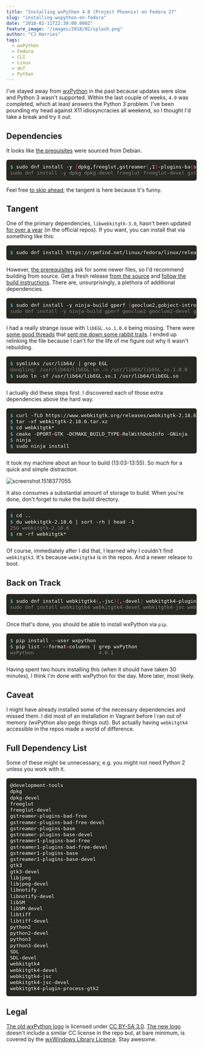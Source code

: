 ```yaml
---
title: "Installing wxPython 4.0 (Project Phoenix) on Fedora 27"
slug: "installing-wxpython-on-fedora"
date: "2018-02-11T22:30:00.000Z"
feature_image: "/images/2018/02/splash.png"
author: "CJ Harries"
tags:
  - wxPython
  - Fedora
  - CLI
  - Linux
  - dnf
  - Python
---
```


I've stayed away from [wxPython](https://wxpython.org/) in the past because updates were slow and Python 3 wasn't supported. Within the last couple of weeks, `4.0` was completed, which at least answers the Python 3 problem. I've been pounding my head against X11 idiosyncracies all weekend, so I thought I'd take a break and try it out.

## Dependencies

It looks like [the prequisites](https://github.com/wxWidgets/Phoenix/#prerequisites) were sourced from Debian.

<table class="highlighttable" style='border-radius:5px; display:block; font-family:Consolas, "Courier New", monospace; min-width:300px; overflow:auto; width:100%; background:#272822; color:#f8f8f2' width="100%"><tr><td class="code" style="border:none; background-image:none; background-position:center; background-repeat:no-repeat; padding:10px 0">
<div class="highlight" style='border-radius:5px; display:block; font-family:Consolas, "Courier New", monospace; min-width:300px; overflow:auto; width:100%; background:#272822; color:#f8f8f2' width="100%"><pre style="background:#272822; color:#f8f8f2; border:none; font-size:1em; line-height:125%; padding:10px; margin-bottom:0; margin-top:0; padding-bottom:0; padding-top:0"><span></span><span class="gp" style="color:#66d9ef">$</span> sudo dnf install -y <span class="o" style="color:#f92672">{</span>dpkg,freeglut,gstreamer<span class="o" style="color:#f92672">{</span>,1<span class="o" style="color:#f92672">}</span>-plugins-ba<span class="o" style="color:#f92672">{</span>se,d-free<span class="o" style="color:#f92672">}</span>,gtk3,lib<span class="o" style="color:#f92672">{</span>jpeg,notify,SM,tiff<span class="o" style="color:#f92672">}</span>,python<span class="o" style="color:#f92672">{</span><span class="m" style="color:#ae81ff">2</span>,3<span class="o" style="color:#f92672">}</span>,SDL<span class="o" style="color:#f92672">}{</span>,-devel<span class="o" style="color:#f92672">}</span> @development-tools<br><span class="go" style="color:#888">sudo dnf install -y dpkg dpkg-devel freeglut freeglut-devel gstreamer-plugins-base gstreamer-plugins-base-devel gstreamer-plugins-bad-free gstreamer-plugins-bad-free-devel gstreamer1-plugins-base gstreamer1-plugins-base-devel gstreamer1-plugins-bad-free gstreamer1-plugins-bad-free-devel gtk3 gtk3-devel libjpeg libjpeg-devel libnotify libnotify-devel libSM libSM-devel libtiff libtiff-devel python2 python2-devel python3 python3-devel SDL SDL-devel @development-tools</span><br></pre></div>
</td></tr></table>

Feel free [to skip ahead](#back-on-track); the tangent is here because it's funny.

## Tangent

One of the primary dependencies, `libwebkitgtk-3.0`, hasn't been updated [for over a year](https://rpmfind.net/linux/rpm2html/search.php?query=libwebkitgtk-3.0.so.0%28%29%2864bit%29) (in the official repos). If you want, you can install that via something like this:

<table class="highlighttable" style='border-radius:5px; display:block; font-family:Consolas, "Courier New", monospace; min-width:300px; overflow:auto; width:100%; background:#272822; color:#f8f8f2' width="100%"><tr><td class="code" style="border:none; background-image:none; background-position:center; background-repeat:no-repeat; padding:10px 0">
<div class="highlight" style='border-radius:5px; display:block; font-family:Consolas, "Courier New", monospace; min-width:300px; overflow:auto; width:100%; background:#272822; color:#f8f8f2' width="100%"><pre style="background:#272822; color:#f8f8f2; border:none; font-size:1em; line-height:125%; padding:10px; margin-bottom:0; margin-top:0; padding-bottom:0; padding-top:0"><span></span><span class="gp" style="color:#66d9ef">$</span> sudo dnf install https://rpmfind.net/linux/fedora/linux/releases/26/Everything/x86_64/os/Packages/w/webkitgtk3-2.4.11-5.fc26.x86_64.rpm<br></pre></div>
</td></tr></table>

However, [the prerequisites](https://github.com/wxWidgets/Phoenix/#prerequisites) ask for some newer files, so I'd recommend building from source. Get a fresh release [from the source](https://www.webkitgtk.org/) and [follow the build instructions](https://trac.webkit.org/wiki/BuildingGtk). There are, unsurprisingly, a plethora of additional dependencies.

<table class="highlighttable" style='border-radius:5px; display:block; font-family:Consolas, "Courier New", monospace; min-width:300px; overflow:auto; width:100%; background:#272822; color:#f8f8f2' width="100%"><tr><td class="code" style="border:none; background-image:none; background-position:center; background-repeat:no-repeat; padding:10px 0">
<div class="highlight" style='border-radius:5px; display:block; font-family:Consolas, "Courier New", monospace; min-width:300px; overflow:auto; width:100%; background:#272822; color:#f8f8f2' width="100%"><pre style="background:#272822; color:#f8f8f2; border:none; font-size:1em; line-height:125%; padding:10px; margin-bottom:0; margin-top:0; padding-bottom:0; padding-top:0"><span></span><span class="gp" style="color:#66d9ef">$</span> sudo dnf install -y ninja-build gperf <span class="o" style="color:#f92672">{</span>geoclue2,gobject-introspection,gtk2,hyphen,lib<span class="o" style="color:#f92672">{</span>secret,soup,tasn1,webp,xslt<span class="o" style="color:#f92672">}</span>,sqlite<span class="o" style="color:#f92672">}{</span>,-devel<span class="o" style="color:#f92672">}</span><br><span class="go" style="color:#888">sudo dnf install -y ninja-build gperf geoclue2 geoclue2-devel gobject-introspection gobject-introspection-devel gtk2 gtk2-devel hyphen hyphen-devel libsecret libsecret-devel libsoup libsoup-devel libtasn1 libtasn1-devel libwebp libwebp-devel libxslt libxslt-devel sqlite sqlite-devel</span><br></pre></div>
</td></tr></table>

I had a really strange issue with `libEGL.so.1.0.0` being missing. There were [some good threads](https://ask.fedoraproject.org/en/question/100988/broken-dependecies/?answer=100999#post-id-100999) that [sent me down some rabbit trails](https://forums.opensuse.org/showthread.php/518010-how-can-I-install-usr-lib64-libEGL-so). I ended up relinking the file because I can't for the life of me figure out why it wasn't rebuilding.

<table class="highlighttable" style='border-radius:5px; display:block; font-family:Consolas, "Courier New", monospace; min-width:300px; overflow:auto; width:100%; background:#272822; color:#f8f8f2' width="100%"><tr><td class="code" style="border:none; background-image:none; background-position:center; background-repeat:no-repeat; padding:10px 0">
<div class="highlight" style='border-radius:5px; display:block; font-family:Consolas, "Courier New", monospace; min-width:300px; overflow:auto; width:100%; background:#272822; color:#f8f8f2' width="100%"><pre style="background:#272822; color:#f8f8f2; border:none; font-size:1em; line-height:125%; padding:10px; margin-bottom:0; margin-top:0; padding-bottom:0; padding-top:0"><span></span><span class="gp" style="color:#66d9ef">$</span> symlinks /usr/lib64/ <span class="p">|</span> grep EGL<br><span class="go" style="color:#888">dangling: /usr/lib64/libEGL.so -&gt; /usr/lib64/libEGL.so.1.0.0</span><br><span class="gp" style="color:#66d9ef">$</span> sudo ln -sf /usr/lib64/libEGL.so.1 /usr/lib64/libEGL.so<br></pre></div>
</td></tr></table>

I actually did these steps first. I discovered each of those extra dependencies above the hard way.

<table class="highlighttable" style='border-radius:5px; display:block; font-family:Consolas, "Courier New", monospace; min-width:300px; overflow:auto; width:100%; background:#272822; color:#f8f8f2' width="100%"><tr><td class="code" style="border:none; background-image:none; background-position:center; background-repeat:no-repeat; padding:10px 0">
<div class="highlight" style='border-radius:5px; display:block; font-family:Consolas, "Courier New", monospace; min-width:300px; overflow:auto; width:100%; background:#272822; color:#f8f8f2' width="100%"><pre style="background:#272822; color:#f8f8f2; border:none; font-size:1em; line-height:125%; padding:10px; margin-bottom:0; margin-top:0; padding-bottom:0; padding-top:0"><span></span><span class="gp" style="color:#66d9ef">$</span> curl -fLO https://www.webkitgtk.org/releases/webkitgtk-2.18.6.tar.xz<br><span class="gp" style="color:#66d9ef">$</span> tar -xf webkitgtk-2.18.6.tar.xz<br><span class="gp" style="color:#66d9ef">$</span> <span class="nb" style="color:#f8f8f2">cd</span> webkitgtk*<br><span class="gp" style="color:#66d9ef">$</span> cmake -DPORT<span class="o" style="color:#f92672">=</span>GTK -DCMAKE_BUILD_TYPE<span class="o" style="color:#f92672">=</span>RelWithDebInfo -GNinja<br><span class="gp" style="color:#66d9ef">$</span> ninja<br><span class="gp" style="color:#66d9ef">$</span> sudo ninja install<br></pre></div>
</td></tr></table>

It took my machine about an hour to build (13:03-13:55). So much for a quick and simple distraction.

![screenshot.1518377055](/images/2018/02/screenshot.1518377055.png)

It also consumes a substantial amount of storage to build. When you're done, don't forget to nuke the build directory.

<table class="highlighttable" style='border-radius:5px; display:block; font-family:Consolas, "Courier New", monospace; min-width:300px; overflow:auto; width:100%; background:#272822; color:#f8f8f2' width="100%"><tr><td class="code" style="border:none; background-image:none; background-position:center; background-repeat:no-repeat; padding:10px 0">
<div class="highlight" style='border-radius:5px; display:block; font-family:Consolas, "Courier New", monospace; min-width:300px; overflow:auto; width:100%; background:#272822; color:#f8f8f2' width="100%"><pre style="background:#272822; color:#f8f8f2; border:none; font-size:1em; line-height:125%; padding:10px; margin-bottom:0; margin-top:0; padding-bottom:0; padding-top:0"><span></span><span class="gp" style="color:#66d9ef">$</span> <span class="nb" style="color:#f8f8f2">cd</span> ..<br><span class="gp" style="color:#66d9ef">$</span> du webkitgtk-2.18.6 <span class="p">|</span> sort -rh <span class="p">|</span> head -1<br><span class="go" style="color:#888">25G webkitgtk-2.18.6</span><br><span class="gp" style="color:#66d9ef">$</span> rm -rf webkitgtk*<br></pre></div>
</td></tr></table>

Of course, immediately after I did that, I learned why I couldn't find `webkitgtk3`. It's because `webkitgtk4` is in the repos. And a newer release to boot.

## Back on Track

<table class="highlighttable" style='border-radius:5px; display:block; font-family:Consolas, "Courier New", monospace; min-width:300px; overflow:auto; width:100%; background:#272822; color:#f8f8f2' width="100%"><tr><td class="code" style="border:none; background-image:none; background-position:center; background-repeat:no-repeat; padding:10px 0">
<div class="highlight" style='border-radius:5px; display:block; font-family:Consolas, "Courier New", monospace; min-width:300px; overflow:auto; width:100%; background:#272822; color:#f8f8f2' width="100%"><pre style="background:#272822; color:#f8f8f2; border:none; font-size:1em; line-height:125%; padding:10px; margin-bottom:0; margin-top:0; padding-bottom:0; padding-top:0"><span></span><span class="gp" style="color:#66d9ef">$</span> sudo dnf install webkitgtk4<span class="o" style="color:#f92672">{</span>,-jsc<span class="o" style="color:#f92672">}{</span>,-devel<span class="o" style="color:#f92672">}</span> webkitgtk4-plugin-process-gtk2<br><span class="go" style="color:#888">sudo dnf install webkitgtk4 webkitgtk4-devel webkitgtk4-jsc webkitgtk4-jsc-devel webkitgtk4-plugin-process-gtk2</span><br></pre></div>
</td></tr></table>

Once that's done, you should be able to install wxPython via `pip`.

<table class="highlighttable" style='border-radius:5px; display:block; font-family:Consolas, "Courier New", monospace; min-width:300px; overflow:auto; width:100%; background:#272822; color:#f8f8f2' width="100%"><tr><td class="code" style="border:none; background-image:none; background-position:center; background-repeat:no-repeat; padding:10px 0">
<div class="highlight" style='border-radius:5px; display:block; font-family:Consolas, "Courier New", monospace; min-width:300px; overflow:auto; width:100%; background:#272822; color:#f8f8f2' width="100%"><pre style="background:#272822; color:#f8f8f2; border:none; font-size:1em; line-height:125%; padding:10px; margin-bottom:0; margin-top:0; padding-bottom:0; padding-top:0"><span></span><span class="gp" style="color:#66d9ef">$</span> pip install --user wxpython<br><span class="gp" style="color:#66d9ef">$</span> pip list --format<span class="o" style="color:#f92672">=</span>columns <span class="p">|</span> grep wxPython<br><span class="go" style="color:#888">wxPython                      4.0.1</span><br></pre></div>
</td></tr></table>

Having spent two hours installing this (when it should have taken 30 minutes), I think I'm done with wxPython for the day. More later, most likely.

## Caveat

I might have already installed some of the necessary dependencies and missed them. I did most of an installation in Vagrant before I ran out of memory (wxPython also pegs things out). But actually having `webkitgtk4` accessible in the repos made a world of difference.

## Full Dependency List

Some of these might be unnecessary, e.g. you might not need Python 2 unless you work with it.

<table class="highlighttable" style='border-radius:5px; display:block; font-family:Consolas, "Courier New", monospace; min-width:300px; overflow:auto; width:100%; background:#272822; color:#f8f8f2' width="100%"><tr><td class="code" style="border:none; background-image:none; background-position:center; background-repeat:no-repeat; padding:10px 0">
<div class="highlight" style='border-radius:5px; display:block; font-family:Consolas, "Courier New", monospace; min-width:300px; overflow:auto; width:100%; background:#272822; color:#f8f8f2' width="100%"><pre style="background:#272822; color:#f8f8f2; border:none; font-size:1em; line-height:125%; padding:10px; margin-bottom:0; margin-top:0; padding-bottom:0; padding-top:0"><span></span>@development-tools<br>dpkg<br>dpkg-devel<br>freeglut<br>freeglut-devel<br>gstreamer-plugins-bad-free<br>gstreamer-plugins-bad-free-devel<br>gstreamer-plugins-base<br>gstreamer-plugins-base-devel<br>gstreamer1-plugins-bad-free<br>gstreamer1-plugins-bad-free-devel<br>gstreamer1-plugins-base<br>gstreamer1-plugins-base-devel<br>gtk3<br>gtk3-devel<br>libjpeg<br>libjpeg-devel<br>libnotify<br>libnotify-devel<br>libSM<br>libSM-devel<br>libtiff<br>libtiff-devel<br>python2<br>python2-devel<br>python3<br>python3-devel<br>SDL<br>SDL-devel<br>webkitgtk4<br>webkitgtk4-devel<br>webkitgtk4-jsc<br>webkitgtk4-jsc-devel<br>webkitgtk4-plugin-process-gtk2<br></pre></div>
</td></tr></table>

## Legal

[The old wxPython logo](https://commons.wikimedia.org/wiki/File:WxPython-logo.png) is licensed under [CC BY-SA 3.0](https://creativecommons.org/licenses/by-sa/3.0/deed.en). [The new logo](https://github.com/wxWidgets/Phoenix/blob/master/demo/bitmaps/splash.png) doesn't include a similar CC license in the repo but, at bare minimum, is covered by the [wxWindows Library Licence](https://opensource.org/licenses/wxwindows.php). Stay awesome.
